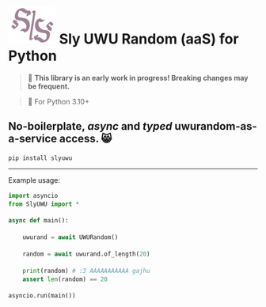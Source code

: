 # ![sly logo](https://raw.githubusercontent.com/dunkyl/SlyMeta/main/sly%20logo.svg) Sly UWU Random (aaS) for Python

> 🚧 **This library is an early work in progress! Breaking changes may be frequent.**

> 🐍 For Python 3.10+

## No-boilerplate, *async* and *typed* uwurandom-as-a-service access. 😸

```shell
pip install slyuwu
```

---

Example usage:

```python
import asyncio
from SlyUWU import *

async def main():

    uwurand = await UWURandom()

    random = await uwurand.of_length(20)

    print(random) # :3 AAAAAAAAAAA gajhu
    assert len(random) == 20
    
asyncio.run(main())
```
